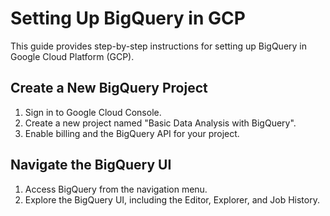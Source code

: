 # Setting Up BigQuery in GCP

This guide provides step-by-step instructions for setting up BigQuery in Google Cloud Platform (GCP).

## Create a New BigQuery Project
1. Sign in to Google Cloud Console.
2. Create a new project named "Basic Data Analysis with BigQuery".
3. Enable billing and the BigQuery API for your project.

## Navigate the BigQuery UI
1. Access BigQuery from the navigation menu.
2. Explore the BigQuery UI, including the Editor, Explorer, and Job History.
